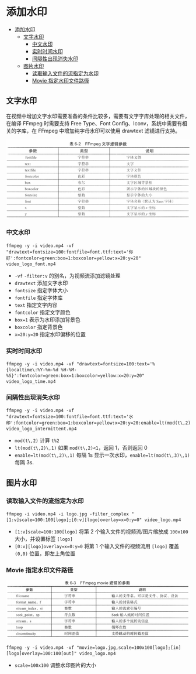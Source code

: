 # 添加水印

- [添加水印](#添加水印)
  - [文字水印](#文字水印)
    - [中文水印](#中文水印)
    - [实时时间水印](#实时时间水印)
    - [间隔性出现消失水印](#间隔性出现消失水印)
  - [图片水印](#图片水印)
    - [读取输入文件的流指定为水印](#读取输入文件的流指定为水印)
    - [Movie 指定水印文件路径](#movie-指定水印文件路径)

## 文字水印

在视频中增加文字水印需要准备的条件比较多，需要有文字字库处理的相关文件，在编译 FFmpeg 时需要支持 Free Type、Font Config、Iconv，系统中需要有相关的字库，在 FFmpeg 中增加纯字母水印可以使用 drawtext 滤镜进行支持。

![](../../imgs/drawtext.png)

### 中文水印

```
ffmpeg -y -i video.mp4 -vf "drawtext=fontsize=100:fontfile=font.ttf:text='你好':fontcolor=green:box=1:boxcolor=yellow:x=20:y=20" video_logo_font.mp4
```

- `-vf` `-filter:v` 的别名，为视频流添加滤镜处理
- `drawtext` 添加文字水印
- `fontsize` 指定字体大小
- `fontfile` 指定字体库
- `text` 指定文字内容
- `fontcolor` 指定文字颜色
- `box=1` 表示为水印添加背景色
- `boxcolor` 指定背景色
- `x=20:y=20` 指定水印偏移的位置

### 实时时间水印

```
ffmpeg -y -i video.mp4 -vf "drawtext=fontsize=100:text='%{localtime\:%Y-%m-%d %H-%M-%S}':fontcolor=green:box=1:boxcolor=yellow:x=20:y=20" video_logo_time.mp4
```

### 间隔性出现消失水印

```
ffmpeg -y -i video.mp4 -vf "drawtext=fontsize=100:fontfile=font.ttf:text='水印':fontcolor=green:box=1:boxcolor=yellow:x=20:y=20:enable=lt(mod(t\,2)\,1)" video_logo_intermittent.mp4
```

- `mod(t\,2)`  计算 `t%2`
- `lt(mod(t\,2)\,1)` 如果 `mod(t\,2)<1`，返回 1，否则返回 0
- `enable=lt(mod(t\,2)\,1)` 每隔 1s 显示一次水印，`enable=lt(mod(t\,3)\,1)` 每隔 3s.

## 图片水印

### 读取输入文件的流指定为水印

```
ffmpeg -i video.mp4 -i logo.jpg -filter_complex "[1:v]scale=100:100[logo];[0:v][logo]overlay=x=0:y=0" video_logo.mp4
```

- `[1:v]scale=100:100[logo]` 将第 2 个输入文件的视频流/图片缩放成 `100x100` 大小，并设置标签 `[logo]`
- `[0:v][logo]overlay=x=0:y=0` 将第 1 个输入文件的视频流用 `[logo]` 覆盖 `(0,0)` 位置，即左上角位置

### Movie 指定水印文件路径

![](../../imgs/movie.png)

```
ffmpeg -y -i video.mp4 -vf "movie=logo.jpg,scale=100x100[logo];[in][logo]overlay=100:100[out]" video_logo.mp4
```

- `scale=100x100` 调整水印图片的大小
